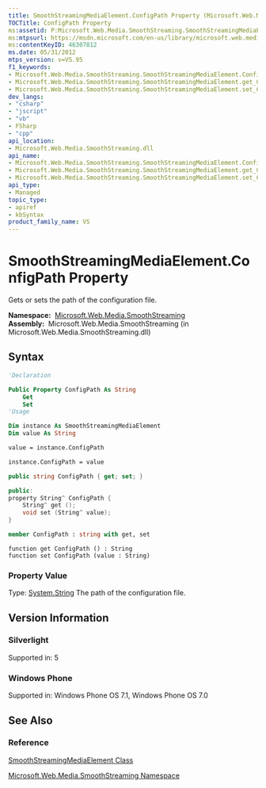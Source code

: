 ```yaml
---
title: SmoothStreamingMediaElement.ConfigPath Property (Microsoft.Web.Media.SmoothStreaming)
TOCTitle: ConfigPath Property
ms:assetid: P:Microsoft.Web.Media.SmoothStreaming.SmoothStreamingMediaElement.ConfigPath
ms:mtpsurl: https://msdn.microsoft.com/en-us/library/microsoft.web.media.smoothstreaming.smoothstreamingmediaelement.configpath(v=VS.95)
ms:contentKeyID: 46307812
ms.date: 05/31/2012
mtps_version: v=VS.95
f1_keywords:
- Microsoft.Web.Media.SmoothStreaming.SmoothStreamingMediaElement.ConfigPath
- Microsoft.Web.Media.SmoothStreaming.SmoothStreamingMediaElement.get_ConfigPath
- Microsoft.Web.Media.SmoothStreaming.SmoothStreamingMediaElement.set_ConfigPath
dev_langs:
- "csharp"
- "jscript"
- "vb"
- FSharp
- "cpp"
api_location:
- Microsoft.Web.Media.SmoothStreaming.dll
api_name:
- Microsoft.Web.Media.SmoothStreaming.SmoothStreamingMediaElement.ConfigPath
- Microsoft.Web.Media.SmoothStreaming.SmoothStreamingMediaElement.get_ConfigPath
- Microsoft.Web.Media.SmoothStreaming.SmoothStreamingMediaElement.set_ConfigPath
api_type:
- Managed
topic_type:
- apiref
- kbSyntax
product_family_name: VS
---
```


# SmoothStreamingMediaElement.ConfigPath Property

Gets or sets the path of the configuration file.

**Namespace:**  [Microsoft.Web.Media.SmoothStreaming](microsoft-web-media-smoothstreaming-namespace_1.md)  
**Assembly:**  Microsoft.Web.Media.SmoothStreaming (in Microsoft.Web.Media.SmoothStreaming.dll)

## Syntax

```vb
'Declaration

Public Property ConfigPath As String
    Get
    Set
'Usage

Dim instance As SmoothStreamingMediaElement
Dim value As String

value = instance.ConfigPath

instance.ConfigPath = value
```

```csharp
public string ConfigPath { get; set; }
```

```cpp
public:
property String^ ConfigPath {
    String^ get ();
    void set (String^ value);
}
```

``` fsharp
member ConfigPath : string with get, set
```

```jscript
function get ConfigPath () : String
function set ConfigPath (value : String)
```

### Property Value

Type: [System.String](https://msdn.microsoft.com/library/s1wwdcbf\(v=vs.95\))  
The path of the configuration file.

## Version Information

### Silverlight

Supported in: 5  

### Windows Phone

Supported in: Windows Phone OS 7.1, Windows Phone OS 7.0  

## See Also

### Reference

[SmoothStreamingMediaElement Class](smoothstreamingmediaelement-class-microsoft-web-media-smoothstreaming_1.md)

[Microsoft.Web.Media.SmoothStreaming Namespace](microsoft-web-media-smoothstreaming-namespace_1.md)


